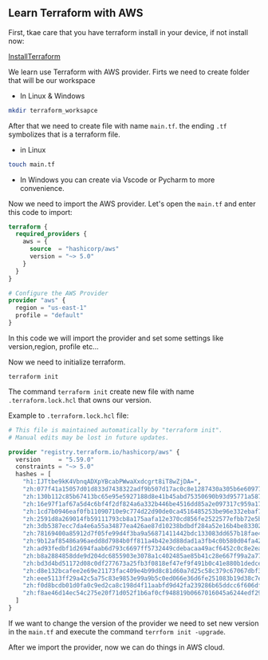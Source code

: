 ## Learn Terraform with AWS

First, tkae care that you have terraform install in your device,
if not install now:

[InstallTerraform](https://developer.hashicorp.com/terraform/install)

We learn use Terraform with AWS provider.
Firts we need to create folder that will be our workspace

- In Linux & Windows
```bash
mkdir terraform_worksapce
```
After that we need to create file with name `main.tf`.
the ending `.tf` symbolizes that is a terraform file.

- in Linux
```bash
touch main.tf
```
- In Windows you can create via Vscode or Pycharm to more convenience.

Now we need to import the AWS provider. 
Let's open the `main.tf` and enter this code to import:
```terraform
terraform {
  required_providers {
    aws = {
      source  = "hashicorp/aws"
      version = "~> 5.0"
    }
  }
}

# Configure the AWS Provider
provider "aws" {
  region = "us-east-1"
  profile = "default"
}
```
In this code we will import the provider and set some settings like version,region, profile etc...

Now we need to initialize terraform.
````commandline
terraform init
````
The command `terraform init` create new file with name `.terraform.lock.hcl` that owns our version.

Example to `.terraform.lock.hcl` file:
```terraform
# This file is maintained automatically by "terraform init".
# Manual edits may be lost in future updates.

provider "registry.terraform.io/hashicorp/aws" {
  version     = "5.59.0"
  constraints = "~> 5.0"
  hashes = [
    "h1:IJTtbe9kK4VbnqADXpYBcabPWwaXxdcgrt8iT8wZjDA=",
    "zh:077f41a15057d01d833d7438322adf9b507d17ac0c8e1287430a305b6e609775",
    "zh:130b112c85b67413bc65e95e5927188d8e41b45abd75350690b93d95771a587c",
    "zh:16e97f1af67a5d4c6bf4f2df824a6a332b446be4516dd85a2e097317c959a174",
    "zh:1cd7b0946eaf0fb11090710e9c774d22d90de0ca4516485253be96e332ebaf73",
    "zh:2591d8a269014fb59111793cb8a175aafa12e370cd856fe2522577efbb72e5be",
    "zh:3db5387ecc7da4e6a55a34877ea426ae87d10238bdbdf284a52e16b4be83302c",
    "zh:78169400a85912d7f05fe99d4f3ba9a56871411442bdc133083dd657b18fae4e",
    "zh:9b12af85486a96aedd8d7984b0ff811a4b42e3d88dad1a3fb4c0b580d04fa425",
    "zh:ad93fedbf1d2694faab6d793c6697ff5732449cdebacaa49acf6452c0c8e2ea0",
    "zh:b8a2884858dde9d204dc6855903e3078a1c402485ae85b41c28e667f99a2a777",
    "zh:bd3d4bd51172d08c0df277673a25fb3f0818ef47ef9f491b0c41e880b1dedce3",
    "zh:d8e132bcafee2e69e21173fac409e4b99d8c81d60a7d25c58c379c67067dbf36",
    "zh:eee5113ff29a42c5a75c83e9853e99a9b5c0ed066e36d6fe251083b19d38c7eb",
    "zh:f0d8bcdb01d0fa0c9ed2ca8c198d4f11aabfd9d42fa239286b65ddcc6f606dfd",
    "zh:f8ae46d14ec54c275e20f71d052f1b6af0cf948819b0667016045a6244edf292",
  ]
}
```
If we want to change the version of the provider we need to set new version in the `main.tf` and execute the command `terrform init -upgrade`.


After we import the provider, now we can do things in AWS cloud.



